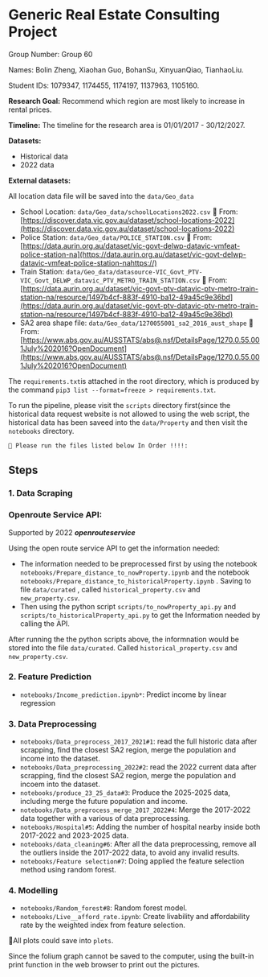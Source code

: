 # Generic Real Estate Consulting Project

Group Number: Group 60

Names: Bolin Zheng, Xiaohan Guo, BohanSu, XinyuanQiao, TianhaoLiu.


Student IDs: 1079347, 1174455, 1174197, 1137963, 1105160.

**Research Goal:** Recommend which region are most likely to increase in rental prices.

**Timeline:** The timeline for the research area is 01/01/2017 - 30/12/2027.

**Datasets:**

* Historical data
* 2022 data

**External datasets:**

All location data file will be saved into the `data/Geo_data`

* School Location: `data/Geo_data/schoolLocations2022.csv` 👀️ From: [https://discover.data.vic.gov.au/dataset/school-locations-2022](https://discover.data.vic.gov.au/dataset/school-locations-2022)
* Police Station: `data/Geo_data/POLICE_STATION.csv` 👀️ From: [https://data.aurin.org.au/dataset/vic-govt-delwp-datavic-vmfeat-police-station-na](https://data.aurin.org.au/dataset/vic-govt-delwp-datavic-vmfeat-police-station-nahttps://)
* Train Station: `data/Geo_data/datasource-VIC_Govt_PTV-VIC_Govt_DELWP_datavic_PTV_METRO_TRAIN_STATION.csv` 👀️ From: [https://data.aurin.org.au/dataset/vic-govt-ptv-datavic-ptv-metro-train-station-na/resource/1497b4cf-883f-4910-ba12-49a45c9e36bd](https://data.aurin.org.au/dataset/vic-govt-ptv-datavic-ptv-metro-train-station-na/resource/1497b4cf-883f-4910-ba12-49a45c9e36bd)
* SA2 area shape file: `data/Geo_data/1270055001_sa2_2016_aust_shape` 👀️ From: [https://www.abs.gov.au/AUSSTATS/abs@.nsf/DetailsPage/1270.0.55.001July%202016?OpenDocument](https://www.abs.gov.au/AUSSTATS/abs@.nsf/DetailsPage/1270.0.55.001July%202016?OpenDocument)

The `requirements.txt`is attached in the root directory, which is produced by the command `pip3 list --format=freeze > requirements.txt`.

To run the pipeline, please visit the `scripts` directory first(since the historical data request website is not allowed to using the web script, the historical data has been saveed into the `data/Property` and then visit the `notebooks` directory.

```
🚀️ Please run the files listed below In Order !!!!:
```

## Steps

### 1. Data Scraping

### Openroute Service API:

Supported by 2022 ***openrouteservice***

Using the open route service API to get the information needed:

* The information needed to be preprocessed first by using the notebook `notebooks/Prepare_distance_to_nowProperty.ipynb`  and the notebook `notebooks/Prepare_distance_to_historicalProperty.ipynb` . Saving to file `data/curated` , called `historical_property.csv` and `new_property.csv`.
* Then using the python script `scripts/to_nowProperty_api.py` and `scripts/to_historicalProperty_api.py` to get the Information needed by calling the API.

After running the the python scripts above, the informnation would be stored into the file `data/curated`. Called `historical_property.csv` and `new_property.csv`.

### 2. Feature Prediction

* `notebooks/Income_prediction.ipynb*`: Predict income by linear regression

### 3. Data Preprocessing

* `notebooks/Data_preprocess_2017_2021#1`: read the full historic data after scrapping, find the closest SA2 region, merge the population and income into the dataset.
* `notebooks/Data_preprocessing_2022#2`: read the 2022 current data after scrapping, find the closest SA2 region, merge the population and incoem into the dataset.
* `notebooks/produce_23_25_data#3`: Produce the 2025-2025 data, including merge the future population and income.
* `notebooks/Data_preprocess_merge_2017_2022#4`: Merge the 2017-2022 data together with a various of data preprocessing.
* `notebooks/Hospital#5`: Adding the number of hospital nearby inside both 2017-2022 and 2023-2025 data.
* `notebooks/data_cleaning#6`: After all the data preprocessing, remove all the outliers inside the 2017-2022 data, to avoid any invalid results.
* `notebooks/Feature selection#7`: Doing applied the feature selection method using random forest.

### 4. Modelling

* `notebooks/Random_forest#8`: Random forest model.
* `notebooks/Live__afford_rate.ipynb`: Create livability and affordability rate by the weighted index from feature selection.

👀️All plots could save into `plots`.

Since the folium graph cannot be saved to the computer, using the built-in print function in the web browser to print out the pictures.
